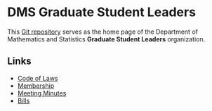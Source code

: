 DMS Graduate Student Leaders
============================

This [Git repository](http://en.wikipedia.org/wiki/Git_\(software\)) serves as the home page of the Department of Mathematics and Statistics **Graduate Student Leaders** organization.

Links
-----

* [Code of Laws](https://github.com/StevenClontz/DMSGSL-CodeOfLaws/blob/master/CodeOfLaws.md)
* [Membership](https://github.com/StevenClontz/DMSGSL-CodeOfLaws/blob/master/Membership.md)
* [Meeting Minutes](https://github.com/StevenClontz/DMSGSL-CodeOfLaws/blob/master/Minutes)
* [Bills](https://github.com/StevenClontz/DMSGSL-CodeOfLaws/blob/master/Bills)